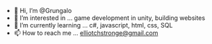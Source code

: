 - 👋 Hi, I’m @Grungalo
- 👀 I’m interested in ... game development in unity, building websites
- 🌱 I’m currently learning ... c#, javascript, html, css, SQL
- 📫 How to reach me ... elliotchstronge@gmail.com

<!---
Grungalo/Grungalo is a ✨ special ✨ repository because its `README.md` (this file) appears on your GitHub profile.
You can click the Preview link to take a look at your changes.
--->
